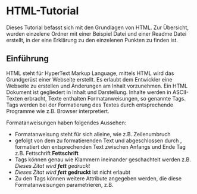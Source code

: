 # HTML-Tutorial

Dieses Tutorial befasst sich mit den Grundlagen von HTML. Zur Übersicht, wurden einzelene Ordner mit einer Beispiel Datei und einer Readme Datei erstellt, in der eine Erklärung zu den einzelenen Punkten zu finden ist.


## Einführung
HTML steht für HyperText Markup Language, mittels HTML wird das Grundgerüst einer Webseite erstellt. Es erlaubt dem Entwickler eine Webseite zu erstellen und Änderungen am Inhalt vorzunehmen. Ein HTML Dokument ist gegliedert in Inhalt und Darstellung. Inhalte werden in ASCII-Texten erbracht, Texte enthalten Formatanweisungen, so genannte Tags. Tags werden bei der Formatierung des Textes durch entsprechende Programme wie z.B. Browser interpretiert.

Formatanweisungen haben folgendes Aussehen:
- <tag> Formatanweisung steht für sich alleine, wie z.B. Zeilenumbruch <br>
- <tag> gefolgt von dem zu formatierenden Text und abgeschlossen durch </tag>, formatiert den entsprechenden Text zwischen Anfangs und Ende Tag z.B. Fettschrift <b> Fettschrift </b>
- Tags können genau wie Klammern ineinander geschachtelt werden z.B. <cite> Dieses Zitat wird <b>fett</b> gedruckt</cite>
- <cite>Dieses Zitat wird <b>fett</cite> gedruckt</b> ist nicht erlaubt
- Zu den Tags können weitere Attribute angegeben werden, die diese Formatanweisungen parametrieren, z.B. <div class="links">
